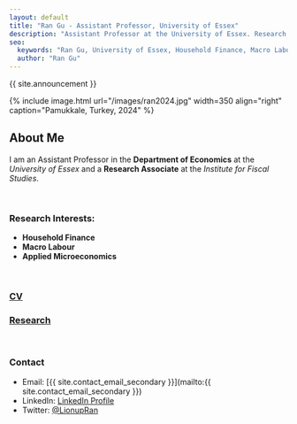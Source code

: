 ```yaml
---
layout: default
title: "Ran Gu - Assistant Professor, University of Essex"
description: "Assistant Professor at the University of Essex. Research Associate at the Institute for Fiscal Studies. Research Interests: Household Finance, Macro Labour, Applied Microeconomics."
seo:
  keywords: "Ran Gu, University of Essex, Household Finance, Macro Labour, Applied Microeconomics"
  author: "Ran Gu"
---
```


<!-- Announcement about the move -->
<div class="announcement">
  <p>{{ site.announcement }}</p>
</div>


{% include image.html url="/images/ran2024.jpg" width=350 align="right" caption="Pamukkale, Turkey, 2024" %}
<br>

## About Me

I am an Assistant Professor in the **Department of Economics** at the *University of Essex* and a **Research Associate** at the *Institute for Fiscal Studies*.

<br/>

### Research Interests:
- **Household Finance**
- **Macro Labour**
- **Applied Microeconomics**

<br/>

### [CV](https://drive.google.com/file/d/1CxtcSsPBSsJIAqw-mH986dI93GF8yXxB/view?usp=drive_link)

### [Research](/research/index.html)

<br/>

### Contact
- Email: [{{ site.contact_email_secondary }}](mailto:{{ site.contact_email_secondary }})
- LinkedIn: [LinkedIn Profile](https://www.linkedin.com/in/ran-gu-666192124/)
- Twitter: [@LionupRan](https://x.com/LionupRan)

<!-- 
- Primary Email: [{{ site.contact_email_primary }}](mailto:{{ site.contact_email_primary }})
- Secondary Email: [{{ site.contact_email_secondary }}](mailto:{{ site.contact_email_secondary }})
-->